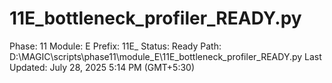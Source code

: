 # 11E_bottleneck_profiler_READY.py

Phase: 11
Module: E
Prefix: 11E_
Status: Ready
Path: D:\MAGIC\scripts\phase11\module_E\11E_bottleneck_profiler_READY.py
Last Updated: July 28, 2025 5:14 PM (GMT+5:30)